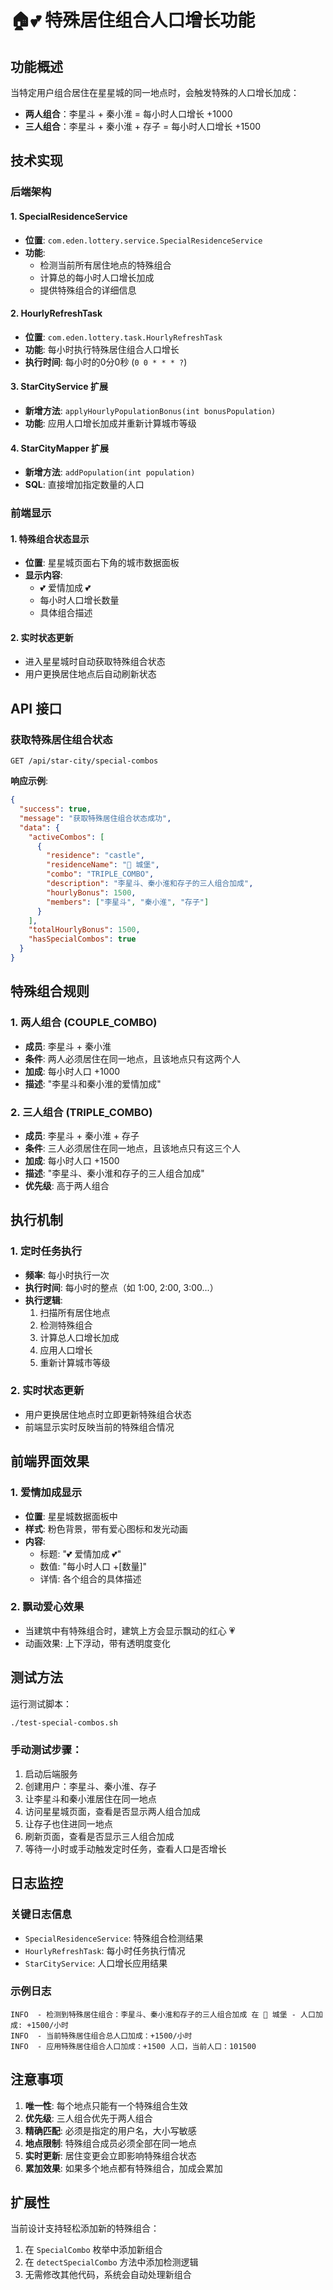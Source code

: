 # 🏠💕 特殊居住组合人口增长功能

## 功能概述

当特定用户组合居住在星星城的同一地点时，会触发特殊的人口增长加成：

- **两人组合**：李星斗 + 秦小淮 = 每小时人口增长 +1000
- **三人组合**：李星斗 + 秦小淮 + 存子 = 每小时人口增长 +1500

## 技术实现

### 后端架构

#### 1. SpecialResidenceService
- **位置**: `com.eden.lottery.service.SpecialResidenceService`
- **功能**: 
  - 检测当前所有居住地点的特殊组合
  - 计算总的每小时人口增长加成
  - 提供特殊组合的详细信息

#### 2. HourlyRefreshTask
- **位置**: `com.eden.lottery.task.HourlyRefreshTask`
- **功能**: 每小时执行特殊居住组合人口增长
- **执行时间**: 每小时的0分0秒 (`0 0 * * * ?`)

#### 3. StarCityService 扩展
- **新增方法**: `applyHourlyPopulationBonus(int bonusPopulation)`
- **功能**: 应用人口增长加成并重新计算城市等级

#### 4. StarCityMapper 扩展
- **新增方法**: `addPopulation(int population)`
- **SQL**: 直接增加指定数量的人口

### 前端显示

#### 1. 特殊组合状态显示
- **位置**: 星星城页面右下角的城市数据面板
- **显示内容**: 
  - 💕 爱情加成 💕
  - 每小时人口增长数量
  - 具体组合描述

#### 2. 实时状态更新
- 进入星星城时自动获取特殊组合状态
- 用户更换居住地点后自动刷新状态

## API 接口

### 获取特殊居住组合状态
```
GET /api/star-city/special-combos
```

**响应示例**:
```json
{
  "success": true,
  "message": "获取特殊居住组合状态成功",
  "data": {
    "activeCombos": [
      {
        "residence": "castle",
        "residenceName": "🏰 城堡",
        "combo": "TRIPLE_COMBO",
        "description": "李星斗、秦小淮和存子的三人组合加成",
        "hourlyBonus": 1500,
        "members": ["李星斗", "秦小淮", "存子"]
      }
    ],
    "totalHourlyBonus": 1500,
    "hasSpecialCombos": true
  }
}
```

## 特殊组合规则

### 1. 两人组合 (COUPLE_COMBO)
- **成员**: 李星斗 + 秦小淮
- **条件**: 两人必须居住在同一地点，且该地点只有这两个人
- **加成**: 每小时人口 +1000
- **描述**: "李星斗和秦小淮的爱情加成"

### 2. 三人组合 (TRIPLE_COMBO)
- **成员**: 李星斗 + 秦小淮 + 存子
- **条件**: 三人必须居住在同一地点，且该地点只有这三个人
- **加成**: 每小时人口 +1500
- **描述**: "李星斗、秦小淮和存子的三人组合加成"
- **优先级**: 高于两人组合

## 执行机制

### 1. 定时任务执行
- **频率**: 每小时执行一次
- **执行时间**: 每小时的整点（如 1:00, 2:00, 3:00...）
- **执行逻辑**:
  1. 扫描所有居住地点
  2. 检测特殊组合
  3. 计算总人口增长加成
  4. 应用人口增长
  5. 重新计算城市等级

### 2. 实时状态更新
- 用户更换居住地点时立即更新特殊组合状态
- 前端显示实时反映当前的特殊组合情况

## 前端界面效果

### 1. 爱情加成显示
- **位置**: 星星城数据面板中
- **样式**: 粉色背景，带有爱心图标和发光动画
- **内容**: 
  - 标题: "💕 爱情加成 💕"
  - 数值: "每小时人口 +[数量]"
  - 详情: 各个组合的具体描述

### 2. 飘动爱心效果
- 当建筑中有特殊组合时，建筑上方会显示飘动的红心 💗
- 动画效果: 上下浮动，带有透明度变化

## 测试方法

运行测试脚本：
```bash
./test-special-combos.sh
```

### 手动测试步骤：
1. 启动后端服务
2. 创建用户：李星斗、秦小淮、存子
3. 让李星斗和秦小淮居住在同一地点
4. 访问星星城页面，查看是否显示两人组合加成
5. 让存子也住进同一地点
6. 刷新页面，查看是否显示三人组合加成
7. 等待一小时或手动触发定时任务，查看人口是否增长

## 日志监控

### 关键日志信息
- `SpecialResidenceService`: 特殊组合检测结果
- `HourlyRefreshTask`: 每小时任务执行情况
- `StarCityService`: 人口增长应用结果

### 示例日志
```
INFO  - 检测到特殊居住组合：李星斗、秦小淮和存子的三人组合加成 在 🏰 城堡 - 人口加成: +1500/小时
INFO  - 当前特殊居住组合总人口加成：+1500/小时
INFO  - 应用特殊居住组合人口加成：+1500 人口，当前人口：101500
```

## 注意事项

1. **唯一性**: 每个地点只能有一个特殊组合生效
2. **优先级**: 三人组合优先于两人组合
3. **精确匹配**: 必须是指定的用户名，大小写敏感
4. **地点限制**: 特殊组合成员必须全部在同一地点
5. **实时更新**: 居住变更会立即影响特殊组合状态
6. **累加效果**: 如果多个地点都有特殊组合，加成会累加

## 扩展性

当前设计支持轻松添加新的特殊组合：
1. 在 `SpecialCombo` 枚举中添加新组合
2. 在 `detectSpecialCombo` 方法中添加检测逻辑
3. 无需修改其他代码，系统会自动处理新组合
